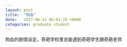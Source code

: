 ```yaml
---
layout: post
title:  "狗血"
date:   2017-06-12 06:01:29 +0800
categories: graduate student
---
```


狗血的剧情设定，奇葩学校里总能遇到奇葩学生跟奇葩老师
